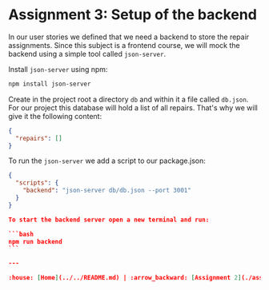 # Assignment 3: Setup of the backend

In our user stories we defined that we need a backend to store the repair assignments.
Since this subject is a frontend course, we will mock the backend using a simple tool called `json-server`.

Install `json-server` using npm:

```bash
npm install json-server
```

Create in the project root a directory `db` and within it a file called `db.json`.
For our project this database will hold a list of all repairs. That's why we will give it the following content:

```json
{
  "repairs": []
}
```

To run the `json-server` we add a script to our package.json:

````json
{
  "scripts": {
    "backend": "json-server db/db.json --port 3001"
  }
}

To start the backend server open a new terminal and run:

```bash
npm run backend
```

---

:house: [Home](../../README.md) | :arrow_backward: [Assignment 2](./assignment2.md) | :arrow_up: [Assignments](./README.md) | [Assignment 4](./assignment4.md) :arrow_forward:
````
